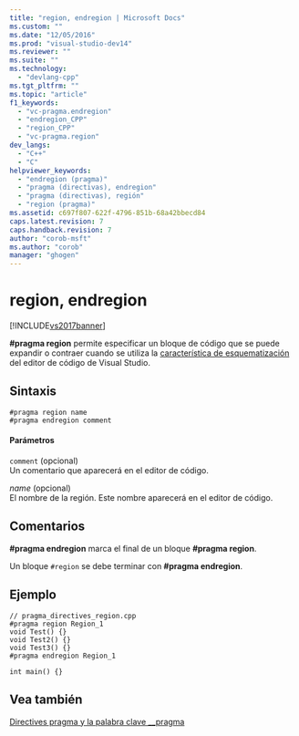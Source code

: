 ```yaml
---
title: "region, endregion | Microsoft Docs"
ms.custom: ""
ms.date: "12/05/2016"
ms.prod: "visual-studio-dev14"
ms.reviewer: ""
ms.suite: ""
ms.technology: 
  - "devlang-cpp"
ms.tgt_pltfrm: ""
ms.topic: "article"
f1_keywords: 
  - "vc-pragma.endregion"
  - "endregion_CPP"
  - "region_CPP"
  - "vc-pragma.region"
dev_langs: 
  - "C++"
  - "C"
helpviewer_keywords: 
  - "endregion (pragma)"
  - "pragma (directivas), endregion"
  - "pragma (directivas), región"
  - "region (pragma)"
ms.assetid: c697f807-622f-4796-851b-68a42bbecd84
caps.latest.revision: 7
caps.handback.revision: 7
author: "corob-msft"
ms.author: "corob"
manager: "ghogen"
---
```

# region, endregion
[!INCLUDE[vs2017banner](../assembler/inline/includes/vs2017banner.md)]

**\#pragma region** permite especificar un bloque de código que se puede expandir o contraer cuando se utiliza la [característica de esquematización](../Topic/Outlining.md) del editor de código de Visual Studio.  
  
## Sintaxis  
  
```  
#pragma region name  
#pragma endregion comment  
```  
  
#### Parámetros  
 `comment` \(opcional\)  
 Un comentario que aparecerá en el editor de código.  
  
 *name* \(opcional\)  
 El nombre de la región.  Este nombre aparecerá en el editor de código.  
  
## Comentarios  
 **\#pragma endregion** marca el final de un bloque **\#pragma region**.  
  
 Un bloque `#region` se debe terminar con **\#pragma endregion**.  
  
## Ejemplo  
  
```  
// pragma_directives_region.cpp  
#pragma region Region_1  
void Test() {}  
void Test2() {}  
void Test3() {}  
#pragma endregion Region_1  
  
int main() {}  
```  
  
## Vea también  
 [Directives pragma y la palabra clave \_\_pragma](../preprocessor/pragma-directives-and-the-pragma-keyword.md)